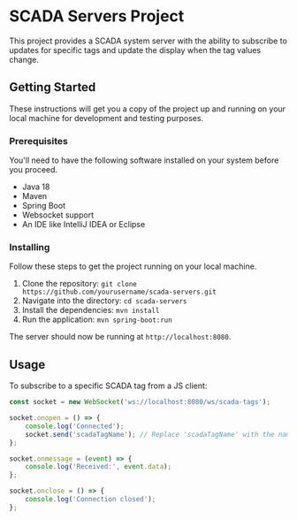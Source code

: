# SCADA Servers Project

This project provides a SCADA system server with the ability to subscribe to updates for specific tags and update the display when the tag values change.

## Getting Started

These instructions will get you a copy of the project up and running on your local machine for development and testing purposes.

### Prerequisites

You'll need to have the following software installed on your system before you proceed.

- Java 18
- Maven
- Spring Boot
- Websocket support
- An IDE like IntelliJ IDEA or Eclipse

### Installing

Follow these steps to get the project running on your local machine.

1. Clone the repository: `git clone https://github.com/yourusername/scada-servers.git`
2. Navigate into the directory: `cd scada-servers`
3. Install the dependencies: `mvn install`
4. Run the application: `mvn spring-boot:run`

The server should now be running at `http://localhost:8080`.

## Usage

To subscribe to a specific SCADA tag from a JS client:

```javascript
const socket = new WebSocket('ws://localhost:8080/ws/scada-tags');

socket.onopen = () => {
    console.log('Connected');
    socket.send('scadaTagName'); // Replace 'scadaTagName' with the name of the tag you want to subscribe to.
};

socket.onmessage = (event) => {
    console.log('Received:', event.data);
};

socket.onclose = () => {
    console.log('Connection closed');
};
